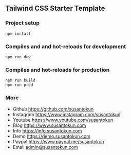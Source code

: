 ## Tailwind CSS Starter Template

### Project setup
```
npm install
```

### Compiles and and hot-reloads for development
```
npm run dev
```

### Compiles and hot-reloads for production
```
npm run build
npm run prod
```

### More
- Github https://github.com/susantokun
- Instagram https://www.instagram.com/susantokun
- Youtube https://www.youtube.com/susantokun
- Blog https://www.susantokun.com
- Info https://info.susantokun.com
- Demo https://demo.susantokun.com
- Paypal https://www.paypal.me/susantokun
- Email admin@susantokun.com